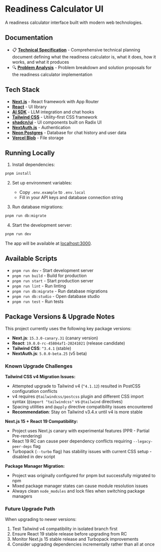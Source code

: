 # Readiness Calculator UI

A readiness calculator interface built with modern web technologies.

## Documentation

- 📋 **[Technical Specification](./docs/TECHNICAL_SPECIFICATION.md)** - Comprehensive technical planning document defining what the readiness calculator is, what it does, how it works, and what it produces
- 🔍 **[Problem Analysis](./docs/PROBLEM_ANALYSIS.md)** - Problem breakdown and solution proposals for the readiness calculator implementation

## Tech Stack

- **[Next.js](https://nextjs.org)** - React framework with App Router
- **[React](https://reactjs.org)** - UI library 
- **[AI SDK](https://sdk.vercel.ai/docs)** - LLM integration and chat hooks
- **[Tailwind CSS](https://tailwindcss.com)** - Utility-first CSS framework
- **[shadcn/ui](https://ui.shadcn.com)** - UI components built on Radix UI
- **[NextAuth.js](https://authjs.dev)** - Authentication
- **[Neon Postgres](https://neon.tech)** - Database for chat history and user data
- **[Vercel Blob](https://vercel.com/storage/blob)** - File storage

## Running Locally

1. Install dependencies:
```bash
pnpm install
```

2. Set up environment variables:
   - Copy `.env.example` to `.env.local` 
   - Fill in your API keys and database connection string

3. Run database migrations:
```bash
pnpm run db:migrate
```

4. Start the development server:
```bash
pnpm run dev
```

The app will be available at [localhost:3000](http://localhost:3000).

## Available Scripts

- `pnpm run dev` - Start development server
- `pnpm run build` - Build for production
- `pnpm run start` - Start production server
- `pnpm run lint` - Run linting
- `pnpm run db:migrate` - Run database migrations
- `pnpm run db:studio` - Open database studio
- `pnpm run test` - Run tests

## Package Versions & Upgrade Notes

This project currently uses the following key package versions:

- **Next.js**: `15.3.0-canary.31` (canary version)
- **React**: `19.0.0-rc-45804af1-20241021` (release candidate)
- **Tailwind CSS**: `^3.4.1` (stable)
- **NextAuth.js**: `5.0.0-beta.25` (v5 beta)

### Known Upgrade Challenges

**Tailwind CSS v4 Migration Issues:**
- Attempted upgrade to Tailwind v4 (`^4.1.12`) resulted in PostCSS configuration conflicts
- v4 requires `@tailwindcss/postcss` plugin and different CSS import syntax (`@import "tailwindcss"` vs `@tailwind` directives)
- Spacing utilities and `@apply` directive compatibility issues encountered
- **Recommendation**: Stay on Tailwind v3.4.x until v4 is more stable

**Next.js 15 + React 19 Compatibility:**
- Project uses Next.js canary with experimental features (PPR - Partial Pre-rendering)
- React 19 RC can cause peer dependency conflicts requiring `--legacy-peer-deps` flag
- Turbopack (`--turbo` flag) has stability issues with current CSS setup - disabled in dev script

**Package Manager Migration:**
- Project was originally configured for pnpm but successfully migrated to npm
- Mixed package manager states can cause module resolution issues
- Always clean `node_modules` and lock files when switching package managers

### Future Upgrade Path

When upgrading to newer versions:
1. Test Tailwind v4 compatibility in isolated branch first
2. Ensure React 19 stable release before upgrading from RC
3. Monitor Next.js 15 stable release and Turbopack improvements
4. Consider upgrading dependencies incrementally rather than all at once